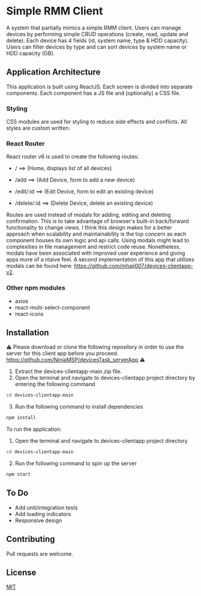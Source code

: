 # Simple RMM Client

A system that partially mimics a simple RMM client. Users can manage devices by performing simple CRUD operations (create, read, update and delete). Each device has 4 fields (id, system name, type & HDD capacity). Users can filter devices by type and can sort devices by system name or HDD capacity (GB).

## Application Architecture
This application is built using ReactJS. Each screen is divided into separate components. Each component has a JS file and (optionally) a CSS file. 

### Styling
CSS modules are used for styling to reduce side effects and conflicts. All styles are custom written.

### React Router
React router v6 is used to create the following routes:

* /  ==> (Home, displays list of all devices)

* /add ==> (Add Device, form to add a new device)

*  /edit/:id ==> (Edit Device, form to edit an existing device)

* /delete/:id ==> (Delete Device, delete an existing device)

Routes are used instead of modals for adding, editing and deleting confirmation. This is to take advantage of browser's built-in back/forward functionality to change views. I think this design makes for a better approach when scalability and maintainability is the top concern as each component houses its own logic and api calls. Using modals might lead to complexities in file management and restrict code reuse. Nonetheless, modals have been associated with improved user experience and giving apps more of a ntaive feel. A second implementation of this app that utilizes modals can be found here: <https://github.com/mhaji007/devices-clientapp-v2>.

### Other npm modules
*	axios
*	react-multi-select-component
*	react-icons

## Installation
⚠️ 
Please download or clone the following repository in order to use the server for this client app before you proceed. <https://github.com/NinjaMSP/devicesTask_serverApp>
⚠️

1.	Extract the devices-clientapp-main.zip file.  
2.	Open the terminal and navigate to devices-clientapp project directory by entering the following command


```bash
cd devices-clientapp-main
```
3.	Run the following command to install dependencies 

```bash
npm install 
```

To run the application: 

1.	Open the terminal and navigate to devices-clientapp project directory 
```bash
cd devices-clientapp-main
```
2.	Run the following command to spin up the server
```bash
npm start 
```

## To Do
* Add unit/integration tests
* Add loading indicators
* Responsive design

## Contributing
Pull requests are welcome.

## License
[MIT](https://choosealicense.com/licenses/mit/)

